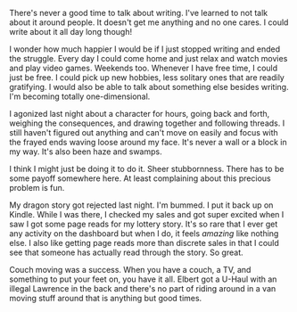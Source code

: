There's never a good time to talk about writing. I've learned to not talk about it around people. It doesn't get me anything and no one cares. I could write about it all day long though!

I wonder how much happier I would be if I just stopped writing and ended the struggle. Every day I could come home and just relax and watch movies and play video games. Weekends too. Whenever I have free time, I could just be free. I could pick up new hobbies, less solitary ones that are readily gratifying. I would also be able to talk about something else besides writing. I'm becoming totally one-dimensional.

I agonized last night about a character for hours, going back and forth, weighing the consequences, and drawing together and following threads. I still haven't figured out anything and can't move on easily and focus with the frayed ends waving loose around my face. It's never a wall or a block in my way. It's also been haze and swamps.

I think I might just be doing it to do it. Sheer stubbornness. There has to be some payoff somewhere here. At least complaining about this precious problem is fun.

My dragon story got rejected last night. I'm bummed. I put it back up on Kindle. While I was there, I checked my sales and got super excited when I saw I got some page reads for my lottery story. It's so rare that I ever get any activity on the dashboard but when I do, it feels <i>amazing</i> like nothing else. I also like getting page reads more than discrete sales in that I could see that someone has actually read through the story. So great.

Couch moving was a success. When you have a couch, a TV, and something to put your feet on, you have it all. Elbert got a U-Haul with an illegal Lawrence in the back and there's no part of riding around in a van moving stuff around that is anything but good times.
